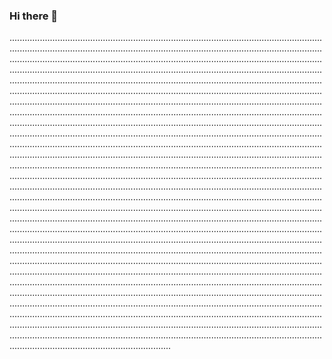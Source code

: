 ### Hi there 👋

............................................................................................................................................................................................................................................................................................................................................................................................................................................................................................................................................................................................................................................................................................................................................................................................................................................................................................................................................................................................................................................................................................................................................................................................................................................................................................................................................................................................................................................................................................................................................................................................................................................................................................................................................................................................................................................................................................................................................................................................................................................................................................................................................................................................................................................................................................................................................................................................................................................................................................................................................................................................................................................................................................................................................................................................................................................................................................................................................................................................................................................................................................................................................................................................................................................................................................................................................................................................................................................................................................................................................................................................................................................................................................................................................................................................................